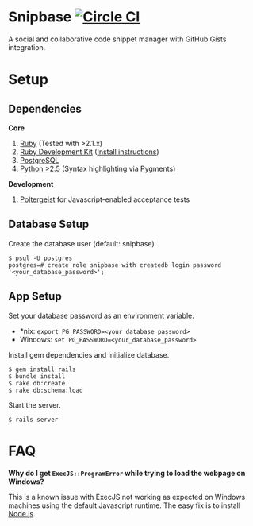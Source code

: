 # Snipbase [![Circle CI](https://img.shields.io/circleci/project/wryyl/snipbase.svg)](https://circleci.com/gh/wryyl/snipbase)

A social and collaborative code snippet manager with GitHub Gists integration.

# Setup

## Dependencies

**Core**

1. [Ruby](http://rubyinstaller.org/downloads/) (Tested with >2.1.x)
2. [Ruby Development Kit](http://rubyinstaller.org/downloads/) ([Install instructions](https://github.com/oneclick/rubyinstaller/wiki/Development-Kit))
3. [PostgreSQL](http://www.postgresql.org/)
4. [Python >2.5](https://www.python.org/downloads/) (Syntax highlighting via Pygments)

**Development**

1. [Poltergeist](https://github.com/teampoltergeist/poltergeist) for Javascript-enabled acceptance tests

## Database Setup

Create the database user (default: snipbase).

```
$ psql -U postgres
postgres=# create role snipbase with createdb login password '<your_database_password>';
```

## App Setup

Set your database password as an environment variable.

- \*nix: `export PG_PASSWORD=<your_database_password>`
- Windows: `set PG_PASSWORD=<your_database_password>`

Install gem dependencies and initialize database.

```
$ gem install rails
$ bundle install
$ rake db:create
$ rake db:schema:load
```

Start the server.

```
$ rails server
```

# FAQ

**Why do I get `ExecJS::ProgramError` while trying to load the webpage on Windows?**

This is a known issue with ExecJS not working as expected on Windows machines using the default Javascript runtime. The easy fix is to install [Node.js](https://nodejs.org/).
